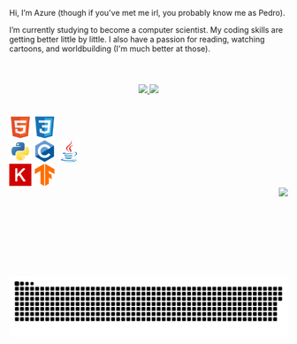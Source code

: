 Hi, I’m Azure (though if you've met me irl, you probably know me as Pedro).

I’m currently studying to become a computer scientist. My coding skills are getting better little by little.
I also have a passion for reading, watching cartoons, and worldbuilding (I'm much better at those).

#
</br>
<div align="center">
  <a href="https://github.com/AzurePi">
    <img height="200em" src="https://github-readme-stats.vercel.app/api?username=AzurePi&show_icons=true&include_all_commits=true&count_private=true&border_radius=2em&title_color=8700d6&border_color=00a3a3&text_color=00a3a3&icon_color=ee6260&bg_color=200e24"/>
    <img height="185em" src="https://github-readme-stats.vercel.app/api/top-langs/?username=AzurePi&layout=compact&langs_count=10&exclude_repo=Calculo-II&title_color=8700d6&border_color=00a3a3&text_color=00a3a3&bg_color=0,200e24,0d0d3a,0d0d3a&border_radius=2em"/>
  </a>
</div>

#

<div>
  <div>
    <img height="40" src="https://raw.githubusercontent.com/devicons/devicon/master/icons/html5/html5-original.svg">
    <img height="40" src="https://raw.githubusercontent.com/devicons/devicon/master/icons/css3/css3-original.svg">
  </div>
  <div>
    <img height="40" src="https://raw.githubusercontent.com/devicons/devicon/master/icons/python/python-original.svg">
    <img height="40" src="https://raw.githubusercontent.com/devicons/devicon/master/icons/c/c-original.svg">
    <img height="40" src="https://raw.githubusercontent.com/devicons/devicon/master/icons/java/java-original.svg">  
  </div>
  <div>
    <img height="40" src="https://raw.githubusercontent.com/devicons/devicon/master/icons/keras/keras-original.svg">
    <img height="40" src="https://raw.githubusercontent.com/devicons/devicon/master/icons/tensorflow/tensorflow-original.svg"> 
  </div>
</div>


<img align="right" height="160em" src="https://quotes-github-readme.vercel.app/api?type=horizontal&theme=radical">

<div align="center">

![Snake animation](https://github.com/AzurePi/AzurePi/blob/output/github-contribution-grid-snake.svg)
  
</div>
